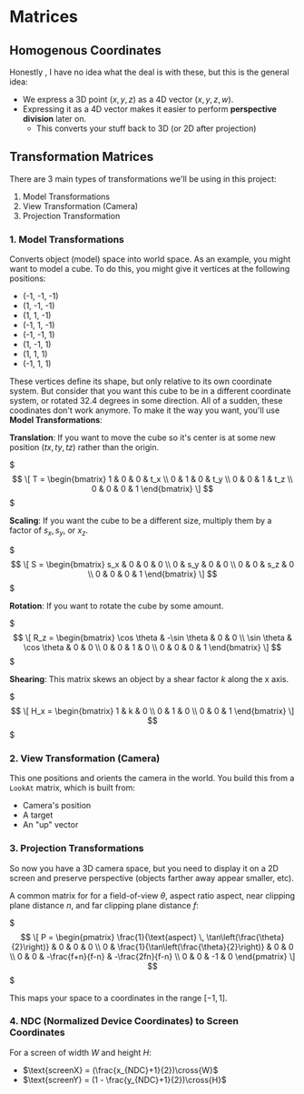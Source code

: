 # Matrices
## Homogenous Coordinates
<!-- TODO: learn about these boyos -->
Honestly , I have no idea what the deal is with these, but this is the general idea:
* We express a 3D point $(x, y, z)$ as a 4D vector $(x, y, z, w)$.
* Expressing it as a 4D vector makes it easier to perform **perspective division** later on.
    * This converts your stuff back to 3D (or 2D after projection)

## Transformation Matrices
There are 3 main types of transformations we'll be using in this project:
1. Model Transformations
2. View Transformation (Camera)
3. Projection Transformation

### 1. Model Transformations
Converts object (model) space into world space. As an example, you might want to model a cube. To do this, you might give it vertices at the following positions:
* (-1, -1, -1)
* (1, -1, -1)
* (1, 1, -1)
* (-1, 1, -1)
* (-1, -1, 1)
* (1, -1, 1)
* (1, 1, 1)
* (-1, 1, 1)

These vertices define its shape, but only relative to its own coordinate system. But consider that you want this cube to be in a different coordinate system, or rotated 32.4 degrees in some direction. All of a sudden, these coodinates don't work anymore. To make it the way you want, you'll use **Model Transformations**:

**Translation**: If you want to move the cube so it's center is at some new position $(tx, ty, tz)$ rather than the origin.

$$$
\[
T = \begin{bmatrix}
1 & 0 & 0 & t_x \\
0 & 1 & 0 & t_y \\
0 & 0 & 1 & t_z \\
0 & 0 & 0 & 1 
\end{bmatrix}
\]
$$$

**Scaling**: If you want the cube to be a different size, multiply them by a factor of $s_x, s_y,$ or $x_z$.

$$$
\[
S = \begin{bmatrix}
s_x & 0   & 0   & 0 \\
0   & s_y & 0   & 0 \\
0   & 0   & s_z & 0 \\
0   & 0   & 0   & 1 
\end{bmatrix}
\]
$$$

**Rotation**: If you want to rotate the cube by some amount.

$$$
\[
R_z = \begin{bmatrix}
\cos \theta & -\sin \theta & 0 & 0 \\
\sin \theta & \cos \theta  & 0 & 0 \\
0           & 0            & 1 & 0 \\
0           & 0            & 0 & 1 
\end{bmatrix}
\]
$$$

**Shearing**: This matrix skews an object by a shear factor $k$ along the x axis.

$$$
\[
H_x = \begin{bmatrix}
1 & k & 0 \\
0 & 1 & 0 \\
0 & 0 & 1 
\end{bmatrix}
\]
$$$

### 2. View Transformation (Camera)
This one positions and orients the camera in the world. You build this from a `LookAt` matrix, which is built from:
* Camera's position
* A target
* An "up" vector

### 3. Projection Transformations
So now you have a 3D camera space, but you need to display it on a 2D screen and preserve perspective (objects farther away appear smaller, etc).

A common matrix for for a field-of-view $\theta$, aspect ratio $\text{aspect}$, near clipping plane distance $n$, and far clipping plane distance $f$:

$$$
\[
P = \begin{pmatrix}
\frac{1}{\text{aspect} \, \tan\left(\frac{\theta}{2}\right)} & 0 & 0 & 0 \\
0 & \frac{1}{\tan\left(\frac{\theta}{2}\right)} & 0 & 0 \\
0 & 0 & -\frac{f+n}{f-n} & -\frac{2fn}{f-n} \\
0 & 0 & -1 & 0
\end{pmatrix}
\]
$$$

This maps your space to a coordinates in the range $[-1,1]$.

### 4. NDC (Normalized Device Coordinates) to Screen Coordinates
For a screen of width $W$ and height $H$:
* $\text{screenX} = (\frac{x_{NDC}+1}{2})\cross{W}$
* $\text{screenY} = (1 - \frac{y_{NDC}+1}{2})\cross{H}$


